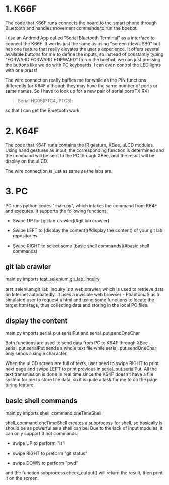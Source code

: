 # 1. K66F

The code that K66F runs connects the board to the smart phone through Bluetooth and handles movement commands to run the boebot.

I use an Android App called "Serial Bluetooth Terminal" as a interface to connect the K66F. It works just the same as using "screen /dev/USB0" but has one feature that really elevates the user's experience. It offers several available buttons for me to define the inputs, so instead of constantly typing "FORWARD FORWARD FORWARD" to run the boebot, we can just pressing the buttons like we do with PC keyboards. I can even control the LED lights with one press!

The wire connection really baffles me for while as the PIN functions differently for K64F although they may have the same number of ports or same names. So I have to look up for a new pair of serial port(TX RX)

> Serial HC05(PTC4, PTC3);

so that I can get the Bluetooth work.

# 2. K64F

The code that K64F runs contains the IR gesture, XBee, uLCD modules. Using hand gestures as input, the corresponding function is determined and the command will be sent to the PC through XBee, and the result will be display on the uLCD.

The wire connection is just as same as the labs are.

# 3. PC

PC runs python codes "main.py", which intakes the command from K64F and executes. It supports the following functions:

- Swipe UP for [git lab crawler](#git lab crawler)

- Swipe LEFT to [display the content](#display the content) of your git lab repositories

- Swipe RIGHT to select some [basic shell commands](#basic shell commands)

## <a name="git lab crawler"></a> git lab crawler

main.py imports test_selenium.git_lab_inquiry

test_selenium.git_lab_inquiry is a web crawler, which is used to retrieve data on Internet automatedly. It uses a invisible web browser - PhantomJS as a simulated user to request a html and using some functions to locate the target html tags, thus collecting data and storing in the local PC files.

## <a name="display the content"></a> display the content

main.py imports serial_put.serialPut and serial_put.sendOneChar

Both functions are used to send data from PC to K64F through XBee - serial_put.serialPut sends a whole text file while serial_put.sendOneChar only sends a single character.

When the uLCD screen are full of texts, user need to swipe RIGHT to print next page and swipe LEFT to print previous in serial_put.serialPut. All the text transmission is done in real time since the K64F doesn't have a file system for me to store the data, so it is quite a task for me to do the page turing feature.

## <a name="basic shell commands"></a> basic shell commands

main.py imports shell_command.oneTimeShell

shell_command.oneTimeShell creates a subprocess for shell, so basically is should be as powerful as a shell can be. Due to the lack of input modules, it can only support 3 hot commands:

- swipe UP to perform "ls"

- swipe RIGHT to preform "git status"

- swipe DOWN to perform "pwd"

and the function subprocess.check_output() will return the result, then print it on the screen. 